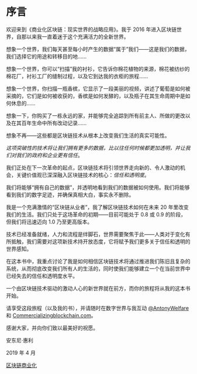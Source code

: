# 序言

欢迎来到《商业化区块链：现实世界的战略应用》。我于 2016 年进入区块链世界，自那以来我一直着迷于这个充满活力的全新世界。

想象一个世界，我们每天甚至每小时产生的数据“属于”我们——这是我们的数据，我们选择它的用途和转移目的地……

想象一个世界，你可以“扫描”我的衬衫，它告诉你棉花植物的来源，棉花被纺纱的棉花厂，衬衫工厂的缝制过程，以及它到达我的衣柜的旅程……

想象一个世界，你扫描一瓶香槟，它显示了一段美丽的视频，讲述了葡萄是如何被采摘的，它们是如何被收获的，香槟是如何发酵的，以及瓶子在其生命周期中是如何休息的……

想象一下，你购买了一栋永远的家，并能够完全追踪到所有前主人、所做的更改以及在其百年生命中所有改动记录……

想象不再——这些都是区块链技术从根本上改变我们生活的真实可能性。

*这项突破性的技术将让我们拥有更多的数据，比以往任何时候都更加透明，并让我们对我们的政府和企业更有信任*。

我们正处在下一次革命的起点，区块链技术将引领世界走向新的、令人激动的机会，关键价值观已深深融入区块链技术的核心：*信任和透明度*。

我们将能够“拥有自己的数据”，并透明地看到我们的数据被如何使用。我们将能够看到我们的数字足迹，并确保真相大白，事实永不删除。

我是一个充满激情的“区块链从业者”，我了解区块链技术如何在未来 20 年里改变我们的生活。我们只处于这场革命的初期——目前可能处于 0.8 或 0.9 的阶段，但我们将迅速迈向 1.0 乃至更高版本。

技术已经准备就绪，人力和流程是绊脚石，世界需要聚焦于此——人类对于变化有所抵触，我们需要对这项新技术持开放态度，它将赋予我们更多关于信任和透明的世界感知。

在这本书中，我重点讨论了我是如何相信区块链技术将通过推进我们陈旧且复杂的系统，从而彻底改变我们所有人的生活的，同时使我们能够建立一个在当前世界中已经失去的信任和透明度水平。

一个由区块链技术驱动的激动人心的新世界就在前方，而你的旅程将从我的这本书开始。

请享受这段旅程（以及我的书），并请随时在数字世界与我互动 [@AntonyWelfare](https://twitter.com/antonywelfare?lang=en) 和 [Commercializingblockchain.com](http://commercialzingblockchain.com)。

感谢大家，并向你们致以最美好的祝愿。

安东尼·惠利

2019 年 4 月

[区块链商业化](http://commercialzingblockchain.com)
